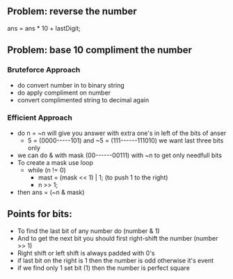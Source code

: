 ## Problem: reverse the number

ans = ans * 10 + lastDigit;

## Problem: base 10 compliment the number
### Bruteforce Approach
  - do convert number in to binary string
  - do apply compliment on number
  - convert complimented string to decimal again
### Efficient Approach
  - do n = ~n will give you answer with extra one's in left of the bits of anser
      - 5 = (0000-----101) and ~5 = (111------111010) we want last three bits only
  - we can do & with mask (00------00111) with ~n to get only needfull bits
  - To create a mask use loop
      - while (n != 0)
          - mast = (mask << 1) | 1; (to push 1 to the right)
          - n >> 1;
  - then ans = (~n & mask)

## Points for bits:
  - To find the last bit of any number do (number & 1)
  - And to get the next bit you should first right-shift the number (number >> 1)
  - Right shift or left shift is always padded with 0's
  - if last bit on the right is 1 then the number is odd otherwise it's event
  - if we find only 1 set bit (1) then the number is perfect square
